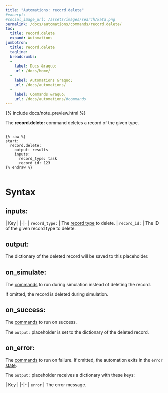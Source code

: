 ```yaml
---
title: "Automations: record.delete"
#excerpt: 
#social_image_url: /assets/images/search/kata.png
permalink: /docs/automations/commands/record.delete/
toc:
  title: record.delete
  expand: Automations
jumbotron:
  title: record.delete
  tagline: 
  breadcrumbs:
  -
    label: Docs &raquo;
    url: /docs/home/
  -
    label: Automations &raquo;
    url: /docs/automations/
  -
    label: Commands &raquo;
    url: /docs/automations/#commands
---
```


{% include docs/note_preview.html %}

The **record.delete:** command deletes a record of the given type.

<pre>
<code class="language-cerb">
{% raw %}
start:
  record.delete:
    output: results
    inputs:
      record_type: task
      record_id: 123
{% endraw %}
</code>
</pre>

# Syntax

## inputs:

| Key | 
|-|-
| `record_type:` | The [record type](/docs/records/types/) to delete.
| `record_id:` | The ID of the given record type to delete.

## output:

The dictionary of the deleted record will be saved to this placeholder.

## on_simulate:

The [commands](/docs/automations/#commands) to run during simulation instead of deleting the record.

If omitted, the record is deleted during simulation.

## on_success:

The [commands](/docs/automations/#commands) to run on success.

The `output:` placeholder is set to the dictionary of the deleted record.

## on_error:

The [commands](/docs/automations/#commands) to run on failure. If omitted, the automation exits in the `error` [state](/docs/automations/#exit-states).

The `output:` placeholder receives a dictionary with these keys:

| Key |
|-|-
| `error` | The error message.
